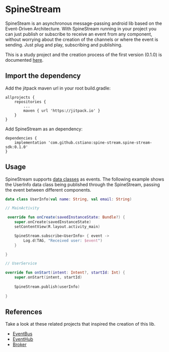# SpineStream

SpineSteam is an asynchronous message-passing android lib based on the Event-Driven Architecture. With SpineStream running in your project you can just publish or subscribe to receive an event from any component, without worrying about the creation of the channels or where the event is sending. Just plug and play, subscribing and publishing.

This is a study project and the creation process of the first version (0.1.0) is documented [here](https://uiracode.com/event-driven-lib-with-coroutines).

## Import the dependency

Add the jitpack maven url in your root build.gradle:
```
allprojects {
    repositories {
        ...
        maven { url 'https://jitpack.io' }
    }
}
```

Add SpineStream as an dependency:
```
dependencies {
    implementation 'com.github.cstiano:spine-stream.spine-stream-sdk:0.1.0'
}
```

## Usage

SpineStream supports [data classes](https://kotlinlang.org/docs/data-classes.html) as events. The following example shows the UserInfo data class being published through the SpineStream, passing the event between different components.

```kotlin
data class UserInfo(val name: String, val email: String)
```

```kotlin
// MainActivity

 override fun onCreate(savedInstanceState: Bundle?) {
    super.onCreate(savedInstanceState)
    setContentView(R.layout.activity_main)

    SpineStream.subscribe<UserInfo> { event ->
        Log.d(TAG, "Received user: $event")
    }

}
```

```kotlin
// UserService

override fun onStart(intent: Intent?, startId: Int) {
    super.onStart(intent, startId)
    
    SpineStream.publish(userInfo)
    
}
```

## References

Take a look at these related projects that inspired the creation of this lib.

- [EventBus](https://github.com/greenrobot/EventBus)
- [EventHub](https://github.com/deva666/EventHub)
- [Broker](https://github.com/adrielcafe/Broker)
